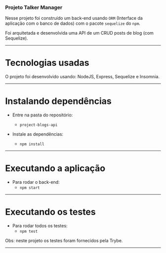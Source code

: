### Projeto Talker Manager

Nesse projeto foi construído um back-end usando `ORM` (Interface da aplicação com o banco de dados) com o pacote `sequelize` do `npm`.

Foi arquitetada e desenvolvida uma API de um CRUD posts de blog (com Sequelize).

---

# Tecnologias usadas

O projeto foi desenvolvido usando: NodeJS, Express, Sequelize e Insomnia.

---

# Instalando dependências

- Entre na pasta do repositório:
  - `project-blogs-api`

- Instale as dependências:
  - `npm install`

---

# Executando a aplicação

- Para rodar o back-end:
  - `npm start`

---

# Executando os testes

- Para rodar todos os testes:
  - `npm test`

Obs: neste projeto os testes foram fornecidos pela Trybe.

---
